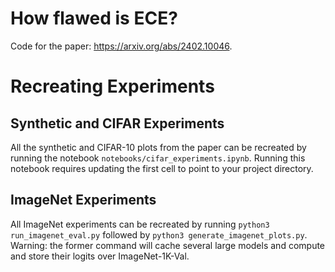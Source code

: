 # How flawed is ECE?

Code for the paper: https://arxiv.org/abs/2402.10046.

# Recreating Experiments

## Synthetic and CIFAR Experiments
All the synthetic and CIFAR-10 plots from the paper can be recreated by running the notebook `notebooks/cifar_experiments.ipynb`. Running this notebook requires updating the first cell to point to your project directory.

## ImageNet Experiments
All ImageNet experiments can be recreated by running `python3 run_imagenet_eval.py` followed by `python3 generate_imagenet_plots.py`. Warning: the former command will cache several large models and compute and store their logits over ImageNet-1K-Val. 
